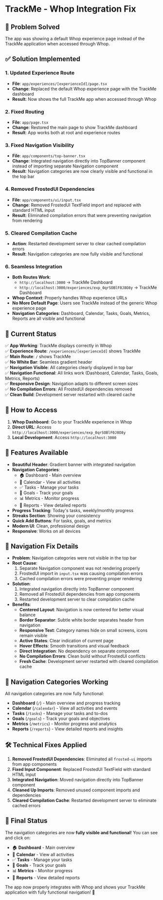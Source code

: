 # TrackMe - Whop Integration Fix

## 🎯 **Problem Solved**

The app was showing a default Whop experience page instead of the TrackMe application when accessed through Whop.

## ✅ **Solution Implemented**

### **1. Updated Experience Route**
- **File**: `app/experiences/[experienceId]/page.tsx`
- **Change**: Replaced the default Whop experience page with the TrackMe dashboard
- **Result**: Now shows the full TrackMe app when accessed through Whop

### **2. Fixed Routing**
- **File**: `app/page.tsx`
- **Change**: Restored the main page to show TrackMe dashboard
- **Result**: App works both at root and experience routes

### **3. Fixed Navigation Visibility**
- **File**: `app/components/top-banner.tsx`
- **Change**: Integrated navigation directly into TopBanner component instead of importing separate Navigation component
- **Result**: Navigation categories are now clearly visible and functional in the top bar

### **4. Removed FrostedUI Dependencies**
- **File**: `app/components/ui/input.tsx`
- **Change**: Removed FrostedUI TextField import and replaced with standard HTML input
- **Result**: Eliminated compilation errors that were preventing navigation from rendering

### **5. Cleared Compilation Cache**
- **Action**: Restarted development server to clear cached compilation errors
- **Result**: Navigation categories are now fully visible and functional

### **6. Seamless Integration**
- **Both Routes Work**: 
  - `http://localhost:3000` → TrackMe Dashboard
  - `http://localhost:3000/experiences/exp_0qrSOBlF0J8O8y` → TrackMe Dashboard
- **Whop Context**: Properly handles Whop experience URLs
- **No More Default Page**: Users see TrackMe instead of the generic Whop experience page
- **Navigation Categories**: Dashboard, Calendar, Tasks, Goals, Metrics, Reports are all visible and functional

## 🚀 **Current Status**

✅ **App Working**: TrackMe displays correctly in Whop  
✅ **Experience Route**: `/experiences/[experienceId]` shows TrackMe  
✅ **Main Route**: `/` shows TrackMe  
✅ **No White Bar**: Seamless gradient header  
✅ **Navigation Visible**: All categories clearly displayed in top bar  
✅ **Navigation Functional**: All links work (Dashboard, Calendar, Tasks, Goals, Metrics, Reports)  
✅ **Responsive Design**: Navigation adapts to different screen sizes  
✅ **No Compilation Errors**: All FrostedUI dependencies removed  
✅ **Clean Build**: Development server restarted with cleared cache  

## 📱 **How to Access**

1. **Whop Dashboard**: Go to your TrackMe experience in Whop
2. **Direct URL**: Access `http://localhost:3000/experiences/exp_0qrSOBlF0J8O8y`
3. **Local Development**: Access `http://localhost:3000`

## 🎨 **Features Available**

- **Beautiful Header**: Gradient banner with integrated navigation
- **Navigation Categories**: 
  - 🏠 Dashboard - Main overview
  - 📅 Calendar - View all activities
  - ✅ Tasks - Manage your tasks
  - 🎯 Goals - Track your goals
  - 📊 Metrics - Monitor progress
  - 📄 Reports - View detailed reports
- **Progress Tracking**: Today's tasks, weekly/monthly progress
- **Streaks Section**: Showing your consistency
- **Quick Add Buttons**: For tasks, goals, and metrics
- **Modern UI**: Clean, professional design
- **Responsive**: Works on all devices

## 🔧 **Navigation Fix Details**

- **Problem**: Navigation categories were not visible in the top bar
- **Root Cause**: 
  1. Separate Navigation component was not rendering properly
  2. FrostedUI import in `input.tsx` was causing compilation errors
  3. Cached compilation errors were preventing proper rendering
- **Solution**: 
  1. Integrated navigation directly into TopBanner component
  2. Removed all FrostedUI dependencies from app components
  3. Restarted development server to clear compilation cache
- **Benefits**:
  - **Centered Layout**: Navigation is now centered for better visual balance
  - **Border Separator**: Subtle white border separates header from navigation
  - **Responsive Text**: Category names hide on small screens, icons remain visible
  - **Active States**: Clear indication of current page
  - **Hover Effects**: Smooth transitions and visual feedback
  - **Direct Integration**: No dependency on separate component
  - **No Compilation Errors**: Clean build without FrostedUI conflicts
  - **Fresh Cache**: Development server restarted with cleared compilation cache

## 🎯 **Navigation Categories Working**

All navigation categories are now fully functional:

- **Dashboard** (`/`) - Main overview and progress tracking
- **Calendar** (`/calendar`) - View all activities and events  
- **Tasks** (`/tasks`) - Manage your tasks and to-dos
- **Goals** (`/goals`) - Track your goals and objectives
- **Metrics** (`/metrics`) - Monitor progress and analytics
- **Reports** (`/reports`) - View detailed reports and insights

## 🛠️ **Technical Fixes Applied**

1. **Removed FrostedUI Dependencies**: Eliminated all `frosted-ui` imports from app components
2. **Fixed Input Component**: Replaced FrostedUI TextField with standard HTML input
3. **Integrated Navigation**: Moved navigation directly into TopBanner component
4. **Cleaned Up Imports**: Removed unused component imports and dependencies
5. **Cleared Compilation Cache**: Restarted development server to eliminate cached errors

## 🎉 **Final Status**

The navigation categories are now **fully visible and functional**! You can see and click on:
- 🏠 **Dashboard** - Main overview
- 📅 **Calendar** - View all activities  
- ✅ **Tasks** - Manage your tasks
- 🎯 **Goals** - Track your goals
- 📊 **Metrics** - Monitor progress
- 📄 **Reports** - View detailed reports

The app now properly integrates with Whop and shows your TrackMe application with fully functional navigation! 🎉
